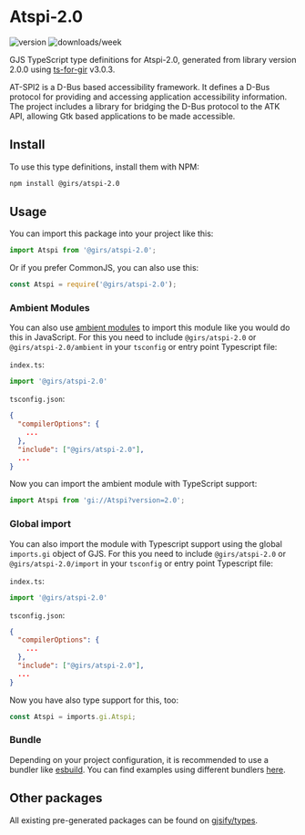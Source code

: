 
# Atspi-2.0

![version](https://img.shields.io/npm/v/@girs/atspi-2.0)
![downloads/week](https://img.shields.io/npm/dw/@girs/atspi-2.0)


GJS TypeScript type definitions for Atspi-2.0, generated from library version 2.0.0 using [ts-for-gir](https://github.com/gjsify/ts-for-gir) v3.0.3.

AT-SPI2 is a D-Bus based accessibility framework. It defines a D-Bus protocol for providing and accessing application accessibility information. The project includes a library for bridging the D-Bus protocol to the ATK API, allowing Gtk based applications to be made accessible.

## Install

To use this type definitions, install them with NPM:
```bash
npm install @girs/atspi-2.0
```

## Usage

You can import this package into your project like this:
```ts
import Atspi from '@girs/atspi-2.0';
```

Or if you prefer CommonJS, you can also use this:
```ts
const Atspi = require('@girs/atspi-2.0');
```

### Ambient Modules

You can also use [ambient modules](https://github.com/gjsify/ts-for-gir/tree/main/packages/cli#ambient-modules) to import this module like you would do this in JavaScript.
For this you need to include `@girs/atspi-2.0` or `@girs/atspi-2.0/ambient` in your `tsconfig` or entry point Typescript file:

`index.ts`:
```ts
import '@girs/atspi-2.0'
```

`tsconfig.json`:
```json
{
  "compilerOptions": {
    ...
  },
  "include": ["@girs/atspi-2.0"],
  ...
}
```

Now you can import the ambient module with TypeScript support: 

```ts
import Atspi from 'gi://Atspi?version=2.0';
```

### Global import

You can also import the module with Typescript support using the global `imports.gi` object of GJS.
For this you need to include `@girs/atspi-2.0` or `@girs/atspi-2.0/import` in your `tsconfig` or entry point Typescript file:

`index.ts`:
```ts
import '@girs/atspi-2.0'
```

`tsconfig.json`:
```json
{
  "compilerOptions": {
    ...
  },
  "include": ["@girs/atspi-2.0"],
  ...
}
```

Now you have also type support for this, too:

```ts
const Atspi = imports.gi.Atspi;
```

### Bundle

Depending on your project configuration, it is recommended to use a bundler like [esbuild](https://esbuild.github.io/). You can find examples using different bundlers [here](https://github.com/gjsify/ts-for-gir/tree/main/examples).

## Other packages

All existing pre-generated packages can be found on [gjsify/types](https://github.com/gjsify/types).

